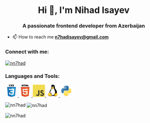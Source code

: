 <h1 align="center">Hi 👋, I'm Nihad Isayev</h1>
<h3 align="center">A passionate frontend developer from Azerbaijan</h3>

- 📫 How to reach me **n7hadisayev@gmail.com**

<h3 align="left">Connect with me:</h3>
<p align="left">
<a href="https://instagram.com/nn7had" target="blank"><img align="center" src="https://raw.githubusercontent.com/rahuldkjain/github-profile-readme-generator/master/src/images/icons/Social/instagram.svg" alt="nn7had" height="30" width="40" /></a>
</p>

<h3 align="left">Languages and Tools:</h3>
<p align="left"> <a href="https://www.w3schools.com/css/" target="_blank" rel="noreferrer"> <img src="https://raw.githubusercontent.com/devicons/devicon/master/icons/css3/css3-original-wordmark.svg" alt="css3" width="40" height="40"/> </a> <a href="https://www.w3.org/html/" target="_blank" rel="noreferrer"> <img src="https://raw.githubusercontent.com/devicons/devicon/master/icons/html5/html5-original-wordmark.svg" alt="html5" width="40" height="40"/> </a> <a href="https://developer.mozilla.org/en-US/docs/Web/JavaScript" target="_blank" rel="noreferrer"> <img src="https://raw.githubusercontent.com/devicons/devicon/master/icons/javascript/javascript-original.svg" alt="javascript" width="40" height="40"/> </a> <a href="https://www.linux.org/" target="_blank" rel="noreferrer"> <img src="https://raw.githubusercontent.com/devicons/devicon/master/icons/linux/linux-original.svg" alt="linux" width="40" height="40"/> </a> <a href="https://www.python.org" target="_blank" rel="noreferrer"> <img src="https://raw.githubusercontent.com/devicons/devicon/master/icons/python/python-original.svg" alt="python" width="40" height="40"/> </a> </p>

<p><img align="left" src="https://github-readme-stats.vercel.app/api/top-langs?username=nn7had&show_icons=true&locale=en&layout=compact" alt="nn7had" /></p>

<p>&nbsp;<img align="center" src="https://github-readme-stats.vercel.app/api?username=nn7had&show_icons=true&locale=en" alt="nn7had" /></p>

<p><img align="center" src="https://github-readme-streak-stats.herokuapp.com/?user=nn7had&" alt="nn7had" /></p>

